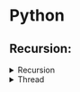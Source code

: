 # Python

## Recursion:

<details>
<summary>Recursion</summary>

- Recursion depth default limit is rather low
- To raise it:
  -     sys.setrecursionlimit(10**7)
- To take advantage of bigger stack, we have to launch a new thread (see thread)

</details>

<details>
<summary>Thread</summary>

- Launch a new thread:
  -     threading.Thread(target=worker).start()
- Set the size of the thread stack:
  -     threading.stack_size(2**27)

</details>
  
 
